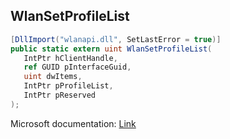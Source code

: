 ## WlanSetProfileList

```csharp
[DllImport("wlanapi.dll", SetLastError = true)]
public static extern uint WlanSetProfileList(
   IntPtr hClientHandle,
   ref GUID pInterfaceGuid,
   uint dwItems,
   IntPtr pProfileList,
   IntPtr pReserved
);
```

Microsoft documentation: [Link](https://docs.microsoft.com/en-us/windows/win32/api/wlanapi/nf-wlanapi-wlansetprofilelist)

